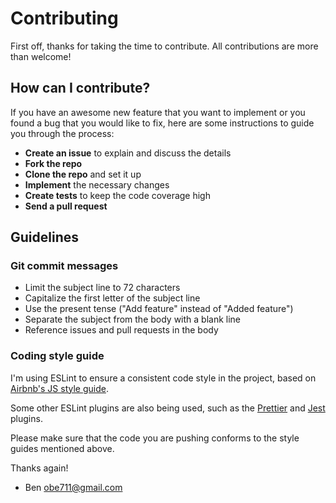 # Contributing

First off, thanks for taking the time to contribute. All contributions are more than welcome!

## How can I contribute?

If you have an awesome new feature that you want to implement or you found a bug that you would like to fix, here are some instructions to guide you through the process:

- **Create an issue** to explain and discuss the details
- **Fork the repo**
- **Clone the repo** and set it up
- **Implement** the necessary changes
- **Create tests** to keep the code coverage high
- **Send a pull request**

## Guidelines

### Git commit messages

- Limit the subject line to 72 characters
- Capitalize the first letter of the subject line
- Use the present tense ("Add feature" instead of "Added feature")
- Separate the subject from the body with a blank line
- Reference issues and pull requests in the body

### Coding style guide

I'm using ESLint to ensure a consistent code style in the project, based on [Airbnb's JS style guide](https://github.com/airbnb/javascript/tree/master/packages/eslint-config-airbnb-base).

Some other ESLint plugins are also being used, such as the [Prettier](https://github.com/prettier/eslint-plugin-prettier) and [Jest](https://github.com/jest-community/eslint-plugin-jest) plugins.

Please make sure that the code you are pushing conforms to the style guides mentioned above.

Thanks again!

- Ben
  obe711@gmail.com
